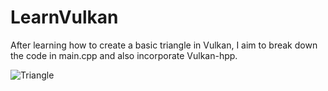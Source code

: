 # LearnVulkan
After learning how to create a basic triangle in Vulkan, I aim to break down the code in main.cpp and also incorporate Vulkan-hpp.

![Triangle](https://i.imgur.com/04URiBc.png)
